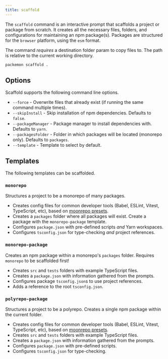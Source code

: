 ```yaml
---
title: scaffold
---
```


The `scaffold` command is an interactive prompt that scaffolds a project or package from scratch. It
creates all the necessary files, folders, and configurations for maintaining an npm package(s).
Packages are structured for the `browser` platform, using the `esm` format.

The command _requires_ a destination folder param to copy files to. The path is relative to the
current working directory.

```bash
packemon scaffold .
```

## Options

Scaffold supports the following command line options.

- `--force` - Overwrite files that already exist (if running the same command multiple times).
- `--skipInstall` - Skip installation of npm dependencies. Defaults to `false`.
- `--packageManager` - Package manager to install dependencies with. Defaults to `yarn`.
- `--packagesFolder` - Folder in which packages will be located (monorepo only). Defaults to
  `packages`.
- `--template` - Template to select by default.

## Templates

The following templates can be scaffolded.

### `monorepo`

Structures a project to be a monorepo of many packages.

- Creates config files for common developer tools (Babel, ESLint, Vitest, TypeScript, etc), based on
  [moonrepo presets](https://github.com/moonrepo/dev).
- Creates a `packages` folder where all packages will exist. Create a package with the
  `monorepo-package` template.
- Configures `package.json` with pre-defined scripts _and_ Yarn workspaces.
- Configures `tsconfig.json` for type-checking _and_ project references.

### `monorepo-package`

Creates an npm package within a monorepo's `packages` folder. Requires `monorepo` to be scaffolded
first!

- Creates `src` and `tests` folders with example TypeScript files.
- Creates a `package.json` with information gathered from the prompts.
- Configures package `tsconfig.json`s to use project references.
- Adds a reference to the root `tsconfig.json`.

### `polyrepo-package`

Structures a project to be a polyrepo. Creates a single npm package within the current folder.

- Creates config files for common developer tools (Babel, ESLint, Vitest, TypeScript, etc), based on
  [moonrepo presets](https://github.com/moonrepo/dev).
- Creates `src` and `tests` folders with example TypeScript files.
- Creates a `package.json` with information gathered from the prompts.
- Configures `package.json` with pre-defined scripts.
- Configures `tsconfig.json` for type-checking.
